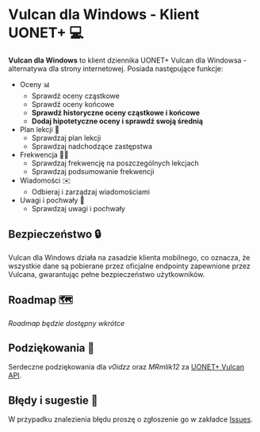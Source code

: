 # Vulcan dla Windows - Klient UONET+ 💻

**Vulcan dla Windows** to klient dziennika UONET+ Vulcan dla Windowsa - alternatywa dla strony internetowej. Posiada następujące funkcje:
+ Oceny 📊
	+ Sprawdź oceny cząstkowe
	+ Sprawdź oceny końcowe
	+ **Sprawdź historyczne oceny cząstkowe i końcowe**
	+ **Dodaj hipotetyczne oceny i sprawdź swoją średnią**
+ Plan lekcji 📅
	+ Sprawdzaj plan lekcji
	+ Sprawdzaj nadchodzące zastępstwa
+ Frekwencja 👨‍🎓
	+ Sprawdzaj frekwencję na poszczególnych lekcjach
	+ Sprawdzaj podsumowanie frekwencji
+ Wiadomości ✉️
	+ Odbieraj i zarządzaj wiadomościami
+ Uwagi i pochwały 🌟
	+ Sprawdzaj uwagi i pochwały 

## Bezpieczeństwo 🔒

Vulcan dla Windows działa na zasadzie klienta mobilnego, co oznacza, że wszystkie dane są pobierane przez oficjalne endpointy zapewnione przez Vulcana, gwarantując pełne bezpieczeństwo użytkowników.

## Roadmap 🗺️
*Roadmap będzie dostępny wkrótce*

## Podziękowania 🙏
Serdeczne podziękowania dla *v0idzz* oraz *MRmlik12* za [UONET+ Vulcan API](https://github.com/Vulcanova/Vulcanova.Uonet/tree/3795b85b29a838624622eaf9cb97bb0b09b73dcb).

## Błędy i sugestie 🐞
W przypadku znalezienia błędu proszę o zgłoszenie go w zakładce [Issues](https://github.com/marciweleq/VulcanForWindows/issues).
